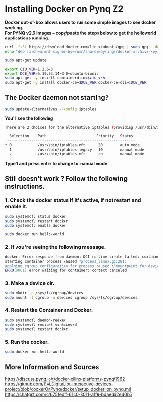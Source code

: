 
# Installing Docker on Pynq Z2
**Docker out-of-box allows users to run some simple images to see docker working.**  
**For PYNQ v2.6 images – copy/paste the steps below to get the helloworld applications running.**

```bash 
curl -fsSL https://download.docker.com/linux/ubuntu/gpg | sudo gpg --dearmor -o /usr/share/keyrings/docker-archive-keyring.gpg  
echo "deb [arch=armhf signed-by=/usr/share/keyrings/docker-archive-keyring.gpg] https://download.docker.com/linux/ubuntu bionic stable" | sudo tee /etc/apt/sources.list.d/docker.list > /dev/null  

sudo apt-get update 

export CIO_VER=1.2.6-3  
export DCE_VER=5:19.03.14~3-0~ubuntu-bionic  
sudo apt-get -y install containerd.io=$CIO_VER  
sudo apt-get -y install docker-ce=$DCE_VER docker-ce-cli=$DCE_VER 
```

## The Docker daemon not starting?
```bash 
sudo update-alternatives --config iptables
```
**You'll see the following**

```bash
There are 2 choices for the alternative iptables (providing /usr/sbin/iptables).

  Selection    Path                       Priority   Status
------------------------------------------------------------
* 0            /usr/sbin/iptables-nft      20        auto mode
  1            /usr/sbin/iptables-legacy   10        manual mode
  2            /usr/sbin/iptables-nft      20        manual mode
```
**Type 1 and press enter to change to manual mode**

## Still doesn't work ? Follow the following instructions.

### 1. Check the docker status if it's active, if not restart and enable it.
```bash 
sudo systemctl status docker
sudo systemctl restart docker
sudo systemctl enable docker

sudo docker run hello-world
```
### 2. If you're seeing the following message.
```bash
docker: Error response from daemon: OCI runtime create failed: container_linux.go:345: 
starting container process caused "process_linux.go:281: 
applying cgroup configuration for process caused \"mountpoint for devices not found\"": unknown.
ERRO[0001] error waiting for container: context canceled
```

### 3. Make a device dir.
```bash 
sudo mkdir -p /sys/fs/cgroup/devices  
sudo mount -t cgroup -o devices cgroup /sys/fs/cgroup/devices
```
### 4. Restart the Container and Docker.
```bash 
sudo systemctl daemon-reexec
sudo systemctl restart containerd
sudo systemctl restart docker
```
### 5. Run the docker.
```bash
sudo docker run hello-world
```

## More Information and Sources
https://discuss.pynq.io/t/docker-xilinx-platforms-pynq/1962
https://github.com/PXLDigital/iot-interactive-devices-project/blob/dockerOnPynq/docker/setup_docker_on_pynq.md
https://chatgpt.com/c/675fedff-61c0-8011-a1f6-bdaedd2e40b5